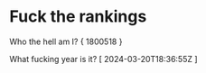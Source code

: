 # Fuck the rankings

Who the hell am I?
{ 1800518 }

What fucking year is it?
[ 2024-03-20T18:36:55Z ]

